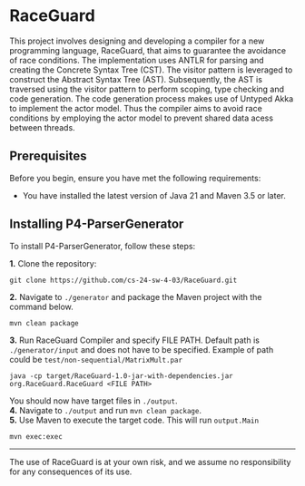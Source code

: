 ﻿# RaceGuard

This project involves designing and developing a compiler for a new programming language, RaceGuard, 
that aims to guarantee the avoidance of race conditions. 
The implementation uses ANTLR for parsing and creating the Concrete Syntax Tree (CST).
The visitor pattern is leveraged to construct the Abstract Syntax Tree (AST). Subsequently, the AST is traversed using the visitor pattern to perform scoping, type checking and code generation.
The code generation process makes use of Untyped Akka to implement the actor model.
Thus the compiler aims to avoid race conditions by employing the actor model to prevent shared data acess between threads.

## Prerequisites

Before you begin, ensure you have met the following requirements:

* You have installed the latest version of Java 21 and Maven 3.5 or later.

## Installing P4-ParserGenerator

To install P4-ParserGenerator, follow these steps:

**1.** Clone the repository:
```
git clone https://github.com/cs-24-sw-4-03/RaceGuard.git

```
**2.** Navigate to ```./generator``` and package the Maven project with the command below.
```
mvn clean package
```
**3.** Run RaceGuard Compiler and specify FILE PATH. Default path is ```./generator/input``` and does not have to be specified. Example of path could be ```test/non-sequential/MatrixMult.par```
```
java -cp target/RaceGuard-1.0-jar-with-dependencies.jar org.RaceGuard.RaceGuard <FILE PATH>
```
You should now have target files in ```./output```. <br>
**4.** Navigate to ```./output``` and run ```mvn clean package```.  <br>
**5.** Use Maven to execute the target code. This will run ```output.Main```
```
mvn exec:exec
```
---
The use of RaceGuard is at your own risk, and we assume no responsibility for any consequences of its use.
